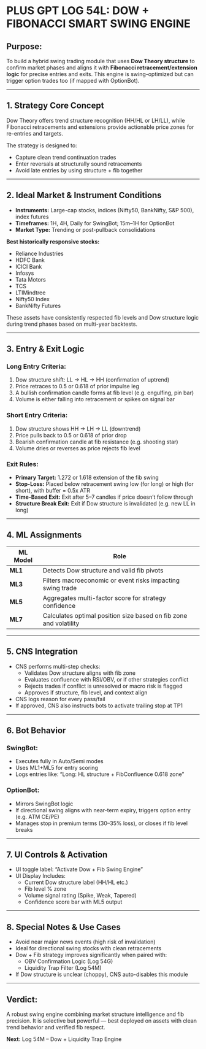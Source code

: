 
# PLUS GPT LOG 54L: DOW + FIBONACCI SMART SWING ENGINE

## Purpose:
To build a hybrid swing trading module that uses **Dow Theory structure** to confirm market phases and aligns it with **Fibonacci retracement/extension logic** for precise entries and exits. This engine is swing-optimized but can trigger option trades too (if mapped with OptionBot).

---

## 1. Strategy Core Concept
Dow Theory offers trend structure recognition (HH/HL or LH/LL), while Fibonacci retracements and extensions provide actionable price zones for re-entries and targets.

The strategy is designed to:
- Capture clean trend continuation trades
- Enter reversals at structurally sound retracements
- Avoid late entries by using structure + fib together

---

## 2. Ideal Market & Instrument Conditions
- **Instruments:** Large-cap stocks, indices (Nifty50, BankNifty, S&P 500), index futures
- **Timeframes:** 1H, 4H, Daily for SwingBot; 15m–1H for OptionBot
- **Market Type:** Trending or post-pullback consolidations

**Best historically responsive stocks:**
- Reliance Industries
- HDFC Bank
- ICICI Bank
- Infosys
- Tata Motors
- TCS
- LTIMindtree
- Nifty50 Index
- BankNifty Futures

These assets have consistently respected fib levels and Dow structure logic during trend phases based on multi-year backtests.

---

## 3. Entry & Exit Logic

### Long Entry Criteria:
1. Dow structure shift: LL → HL → HH (confirmation of uptrend)
2. Price retraces to 0.5 or 0.618 of prior impulse leg
3. A bullish confirmation candle forms at fib level (e.g. engulfing, pin bar)
4. Volume is either falling into retracement or spikes on signal bar

### Short Entry Criteria:
1. Dow structure shows HH → LH → LL (downtrend)
2. Price pulls back to 0.5 or 0.618 of prior drop
3. Bearish confirmation candle at fib resistance (e.g. shooting star)
4. Volume dries or reverses as price rejects fib level

### Exit Rules:
- **Primary Target:** 1.272 or 1.618 extension of the fib swing
- **Stop-Loss:** Placed below retracement swing low (for long) or high (for short), with buffer = 0.5x ATR
- **Time-Based Exit:** Exit after 5–7 candles if price doesn’t follow through
- **Structure Break Exit:** Exit if Dow structure is invalidated (e.g. new LL in long)

---

## 4. ML Assignments
| ML Model | Role |
|----------|------|
| **ML1** | Detects Dow structure and valid fib pivots |
| **ML3** | Filters macroeconomic or event risks impacting swing trade |
| **ML5** | Aggregates multi-factor score for strategy confidence |
| **ML7** | Calculates optimal position size based on fib zone and volatility |

---

## 5. CNS Integration
- CNS performs multi-step checks:
  - Validates Dow structure aligns with fib zone
  - Evaluates confluence with RSI/OBV, or if other strategies conflict
  - Rejects trades if conflict is unresolved or macro risk is flagged
  - Approves if structure, fib level, and context align
- CNS logs reason for every pass/fail
- If approved, CNS also instructs bots to activate trailing stop at TP1

---

## 6. Bot Behavior

### SwingBot:
- Executes fully in Auto/Semi modes
- Uses ML1+ML5 for entry scoring
- Logs entries like: “Long: HL structure + FibConfluence 0.618 zone”

### OptionBot:
- Mirrors SwingBot logic
- If directional swing aligns with near-term expiry, triggers option entry (e.g. ATM CE/PE)
- Manages stop in premium terms (30–35% loss), or closes if fib level breaks

---

## 7. UI Controls & Activation
- UI toggle label: “Activate Dow + Fib Swing Engine”
- UI Display Includes:
  - Current Dow structure label (HH/HL etc.)
  - Fib level % zone
  - Volume signal rating (Spike, Weak, Tapered)
  - Confidence score bar with ML5 output

---

## 8. Special Notes & Use Cases
- Avoid near major news events (high risk of invalidation)
- Ideal for directional swing stocks with clean retracements
- Dow + Fib strategy improves significantly when paired with:
  - OBV Confirmation Logic (Log 54G)
  - Liquidity Trap Filter (Log 54M)
- If Dow structure is unclear (choppy), CNS auto-disables this module

---

## Verdict:
A robust swing engine combining market structure intelligence and fib precision. It is selective but powerful — best deployed on assets with clean trend behavior and verified fib respect.

**Next:** Log 54M – Dow + Liquidity Trap Engine
